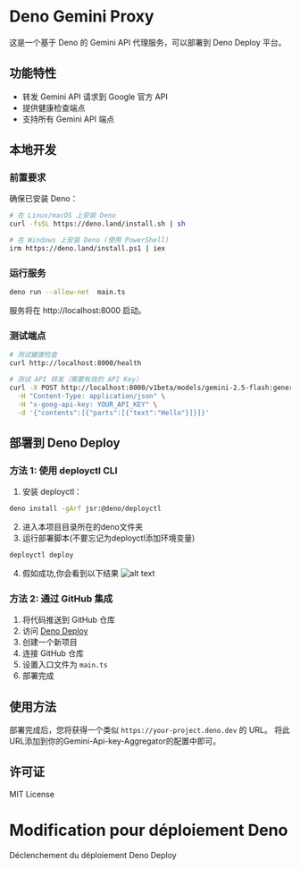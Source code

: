 # Deno Gemini Proxy

这是一个基于 Deno 的 Gemini API 代理服务，可以部署到 Deno Deploy 平台。

## 功能特性

- 转发 Gemini API 请求到 Google 官方 API
- 提供健康检查端点
- 支持所有 Gemini API 端点

## 本地开发

### 前置要求

确保已安装 Deno：

```bash
# 在 Linux/macOS 上安装 Deno
curl -fsSL https://deno.land/install.sh | sh

# 在 Windows 上安装 Deno (使用 PowerShell)
irm https://deno.land/install.ps1 | iex
```

### 运行服务

```bash
deno run --allow-net  main.ts
```

服务将在 http://localhost:8000 启动。

### 测试端点

```bash
# 测试健康检查
curl http://localhost:8000/health

# 测试 API 转发（需要有效的 API Key）
curl -X POST http://localhost:8000/v1beta/models/gemini-2.5-flash:generateContent \
  -H "Content-Type: application/json" \
  -H "x-goog-api-key: YOUR_API_KEY" \
  -d '{"contents":[{"parts":[{"text":"Hello"}]}]}'
```

## 部署到 Deno Deploy

### 方法 1: 使用 deployctl CLI

1. 安装 deployctl：
```bash
deno install -gArf jsr:@deno/deployctl
```
2. 进入本项目目录所在的deno文件夹
3. 运行部署脚本(不要忘记为deployctl添加环境变量)
```bash
deployctl deploy
```
4. 假如成功,你会看到以下结果
 ![alt text](deno-deploy-success.png)


### 方法 2: 通过 GitHub 集成

1. 将代码推送到 GitHub 仓库
2. 访问 [Deno Deploy](https://dash.deno.com/)
3. 创建一个新项目
4. 连接 GitHub 仓库
5. 设置入口文件为 `main.ts`
6. 部署完成


## 使用方法

部署完成后，您将获得一个类似 `https://your-project.deno.dev` 的 URL。
将此URL添加到你的Gemini-Api-key-Aggregator的配置中即可。

## 许可证

MIT License
# Modification pour déploiement Deno
Déclenchement du déploiement Deno Deploy

